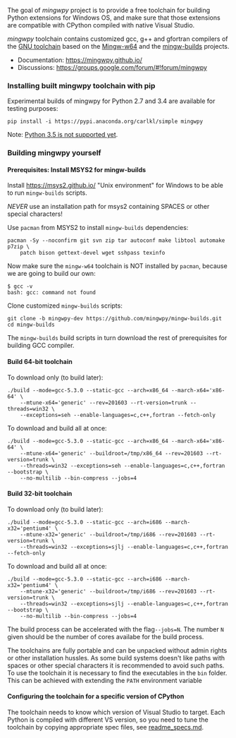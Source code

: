 The goal of *mingwpy* project is to provide a free toolchain for building Python extensions for Windows OS, and make sure that those extensions are compatible with CPython compiled with native Visual Studio.

*mingwpy* toolchain contains customized gcc, g++ and gfortran compilers of the [GNU toolchain](https://en.wikipedia.org/wiki/GNU_toolchain) based on the [Mingw-w64](http://mingw-w64.org) and the [mingw-builds](https://github.com/niXman/mingw-builds) projects.

 * Documentation: https://mingwpy.github.io/
 * Discussions: https://groups.google.com/forum/#!forum/mingwpy

### Installing built mingwpy toolchain with pip

Experimental builds of mingwpy for Python 2.7 and 3.4 are available for testing purposes:

    pip install -i https://pypi.anaconda.org/carlkl/simple mingwpy

Note: [Python 3.5 is not supported yet](https://mingwpy.github.io/issues.html#choice-of-msvc-runtime).

### Building mingwpy yourself

#### Prerequisites: Install MSYS2 for mingw-builds

Install https://msys2.github.io/ "Unix environment" for Windows to be able
to run `mingw-builds` scripts.

*NEVER* use an installation path for msys2 containing SPACES or other special characters!

Use `pacman` from MSYS2 to install `mingw-builds` dependencies:

    pacman -Sy --noconfirm git svn zip tar autoconf make libtool automake p7zip \
        patch bison gettext-devel wget sshpass texinfo

Now make sure the `mingw-w64` toolchain is NOT installed by `pacman`, because we
are going to build our own:

    $ gcc -v
    bash: gcc: command not found

Clone customized `mingw-builds` scripts:

    git clone -b mingwpy-dev https://github.com/mingwpy/mingw-builds.git
    cd mingw-builds

The `mingw-builds` build scripts in turn download the rest of prerequisites
for building GCC compiler.

#### Build 64-bit toolchain

To download only (to build later):

    ./build --mode=gcc-5.3.0 --static-gcc --arch=x86_64 --march-x64='x86-64' \
        --mtune-x64='generic' --rev=201603 --rt-version=trunk --threads=win32 \
        --exceptions=seh --enable-languages=c,c++,fortran --fetch-only

To download and build all at once:

    ./build --mode=gcc-5.3.0 --static-gcc --arch=x86_64 --march-x64='x86-64' \
        --mtune-x64='generic' --buildroot=/tmp/x86_64 --rev=201603 --rt-version=trunk \
        --threads=win32 --exceptions=seh --enable-languages=c,c++,fortran --bootstrap \
        --no-multilib --bin-compress --jobs=4

#### Build 32-bit toolchain

To download only (to build later):

    ./build --mode=gcc-5.3.0 --static-gcc --arch=i686 --march-x32='pentium4' \
        --mtune-x32='generic' --buildroot=/tmp/i686 --rev=201603 --rt-version=trunk \
        --threads=win32 --exceptions=sjlj --enable-languages=c,c++,fortran --fetch-only

To download and build all at once:

    ./build --mode=gcc-5.3.0 --static-gcc --arch=i686 --march-x32='pentium4' \
        --mtune-x32='generic' --buildroot=/tmp/i686 --rev=201603 --rt-version=trunk \
        --threads=win32 --exceptions=sjlj --enable-languages=c,c++,fortran --bootstrap \
        --no-multilib --bin-compress --jobs=4

The build process can be accelerated with the flag`--jobs=N`. The number `N` given should be the number of cores 
availabe for the build process.

The toolchains are fully portable and can be unpacked without admin rights or other installation hussles. As some 
build systems doesn't like paths with spaces or other special characters it is recommended to avoid such paths. 
To use the toolchain it is necessary to find the executables in the `bin` folder. This can be achieved with 
extending the `PATH` environment variable 

#### Configuring the toolchain for a specific version of CPython

The toolchain needs to know which version of Visual Studio to target. Each Python is compiled with different VS version, so you need to tune the toolchain by copying appropriate spec files, see
[readme_specs.md](https://github.com/mingwpy/mingwpy/blob/master/specs/readme_specs.md).

